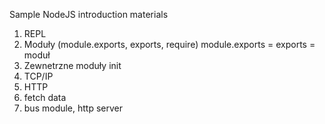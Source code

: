 Sample NodeJS introduction materials

1. REPL
2. Moduły (module.exports, exports, require)
module.exports = exports = moduł
3. Zewnetrzne moduły init
4. TCP/IP
5. HTTP
6. fetch data
7. bus module, http server